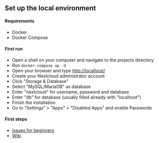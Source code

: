 ## Set up the local environment
#### Requirements
* Docker
* Docker Compose

#### First run
* Open a shell on your computer and navigate to the projects directory
* Run `docker-compose up -d`
* Open your browser and type [http://localhost/](http://localhost/)
* Create your Nextcloud administrator account
* Click "Storage & Database"
* Select "MySQL/MariaDB" as database
* Enter "nextcloud" for username, password and database
* Enter "db" for database (usually filled already with "localhost")
* Finish the installation
* Go to "Settings" > "Apps" > "Disabled Apps" and enable Passwords

#### First steps
* [Issues for beginners](https://github.com/marius-wieschollek/passwords/labels/for%3Astarters)
* [Wiki](https://github.com/marius-wieschollek/passwords/wiki)